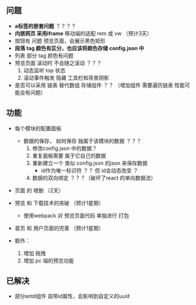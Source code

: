 ## 问题
- **a标签的嵌套问题** ？？？？
- **内嵌网页 采用iframe**  移动端的适配 rem 或 vw （预计3天）
- 按钮有 问题  预览页面，会展示黑色矩形
- **段落 tag 颜色有区分，也应该将颜色存储 config.json 中** 
- 列表 部分 tag 颜色有问题
- 预览页面 滚动时 不会随之滚动 ？？？
    1. 动态监听 top 状态
    2. 滚动事件触发 隐藏 工具栏和背景阴影
- 是否可以采用 链表 替代数组 存储组件 ？？ （增加组件 需要遍历链表 性能可能会有问题）

## 功能
- 每个模块的配置面板
    - 数据的保存， 如何保存 独属于该模块的数据 ？？？ 
        1. 修改config.json 中的数据？
        2. 重复面板需要 属于它自己的数据
        3. 重新建立一个 类似 config.json 的json 来保存数据
            - id作为唯一标识符 ？？ 但 id会动态改变 ？
        4. 数据的双向绑定 ？？？（破坏了react 的单向数据流）
- 页面 的 增删 （2天）
- 预览 和 下载技术的突破 （预计1星期）
    - 使用webpack 对 预览页面代码 单独进行 打包
- 首页 和 用户页面的完善 （预计1星期）

- 额外：
    1. 增加 拖拽
    2. 增加 pc 端的预览功能


## 已解决
- 部分antd组件 自带id属性，会影响到自定义的uuid